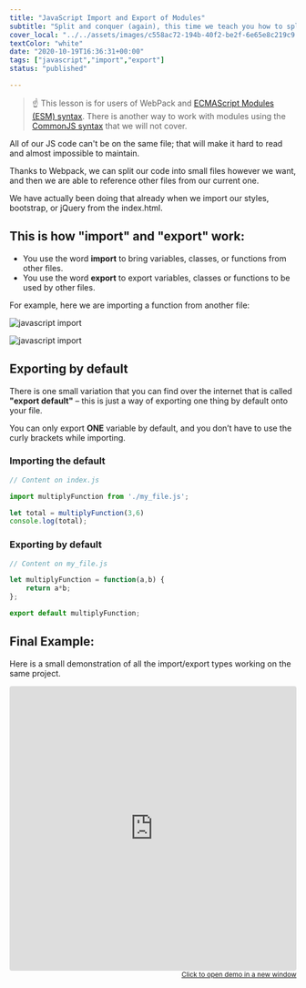 ```yaml
---
title: "JavaScript Import and Export of Modules"
subtitle: "Split and conquer (again), this time we teach you how to split your code into several files to avoid GIT conflicts and to also be more organized. By the end of this lesson, you will be able to dominate JavaScript imports and exports."
cover_local: "../../assets/images/c558ac72-194b-40f2-be2f-6e65e8c219c9.png"
textColor: "white"
date: "2020-10-19T16:36:31+00:00"
tags: ["javascript","import","export"]
status: "published"

---
```


> ☝️ This lesson is for users of WebPack and [ECMAScript Modules (ESM) syntax](https://nodejs.org/api/esm.html). There is another way to work with modules using the [CommonJS syntax](https://requirejs.org/docs/commonjs.html) that we will not cover.

All of our JS code can't be on the same file; that will make it hard to read and almost impossible to maintain.

Thanks to Webpack, we can split our code into small files however we want, and then we are able to reference other files from our current one.

We have actually been doing that already when we import our styles, bootstrap, or jQuery from the index.html.

## This is how "import" and "export" work:

+ You use the word **import** to bring variables, classes, or functions from other files.
+ You use the word **export** to export variables, classes or functions to be used by other files.

For example, here we are importing a function from another file:

![javascript import](https://github.com/breatheco-de/content/blob/master/src/assets/images/f7b8c75d-e7d4-481e-8346-b95d54a235f6.png?raw=true)

![javascript import](https://github.com/breatheco-de/content/blob/master/src/assets/images/2cdb146a-d6f7-4591-96fc-e50aef07aca5.png?raw=true)

## Exporting by default

There is one small variation that you can find over the internet that is called **"export default"** – this is just a way of exporting one thing by default onto your file.

You can only export **ONE** variable by default, and you don’t have to use the curly brackets while importing.

### Importing the default

```javascript
// Content on index.js 

import multiplyFunction from './my_file.js';

let total = multiplyFunction(3,6)
console.log(total);
```

### Exporting by default

```javascript
// Content on my_file.js 

let multiplyFunction = function(a,b) {
    return a*b;
};

export default multiplyFunction;
```

## Final Example:

Here is a small demonstration of all the import/export types working on the same project.

<iframe src="https://codesandbox.io/embed/218y1prppj?hidenavigation=1" style="width:100%; height:500px; border:0; border-radius: 4px; overflow:hidden;" sandbox="allow-modals allow-forms allow-popups allow-scripts allow-same-origin"></iframe>

<div align="right"><small><a href="https://codesandbox.io/embed/218y1prppj?hidenavigation=1">Click to open demo in a new window</a></small></div>



